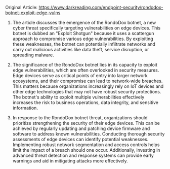 Original Article: https://www.darkreading.com/endpoint-security/rondodox-botnet-exploit-edge-vulns

1) The article discusses the emergence of the RondoDox botnet, a new cyber threat specifically targeting vulnerabilities on edge devices. This botnet is dubbed an "Exploit Shotgun" because it uses a scattergun approach to compromise various edge vulnerabilities. By exploiting these weaknesses, the botnet can potentially infiltrate networks and carry out malicious activities like data theft, service disruption, or spreading malware.

2) The significance of the RondoDox botnet lies in its capacity to exploit edge vulnerabilities, which are often overlooked in security measures. Edge devices serve as critical points of entry into larger network ecosystems, and their compromise can lead to network-wide breaches. This matters because organizations increasingly rely on IoT devices and other edge technologies that may not have robust security protections. The botnet's ability to exploit multiple vulnerabilities effectively increases the risk to business operations, data integrity, and sensitive information.

3) In response to the RondoDox botnet threat, organizations should prioritize strengthening the security of their edge devices. This can be achieved by regularly updating and patching device firmware and software to address known vulnerabilities. Conducting thorough security assessments of edge devices can identify potential weaknesses. Implementing robust network segmentation and access controls helps limit the impact of a breach should one occur. Additionally, investing in advanced threat detection and response systems can provide early warnings and aid in mitigating attacks more effectively.